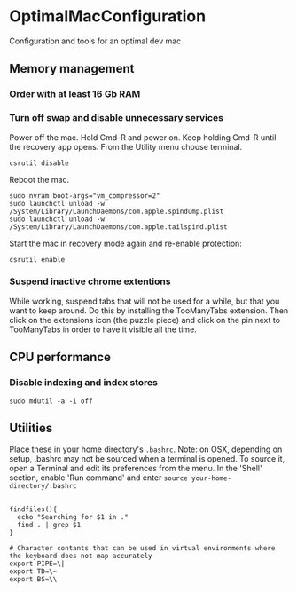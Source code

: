 # OptimalMacConfiguration
Configuration and tools for an optimal dev mac

## Memory management

### Order with at least 16 Gb RAM

### Turn off swap and disable unnecessary services

Power off the mac. Hold Cmd-R and power on. Keep holding Cmd-R until the recovery app opens. From the Utility menu choose terminal.

```
csrutil disable
```

Reboot the mac.

```
sudo nvram boot-args="vm_compressor=2"
sudo launchctl unload -w /System/Library/LaunchDaemons/com.apple.spindump.plist
sudo launchctl unload -w /System/Library/LaunchDaemons/com.apple.tailspind.plist
```

Start the mac in recovery mode again and re-enable protection:

```
csrutil enable
```

### Suspend inactive chrome extentions

While working, suspend tabs that will not be used for a while, but that you want to keep around. Do this by installing the TooManyTabs extension. Then click on the extensions icon (the puzzle piece) and click on the pin next to TooManyTabs in order to have it visible all the time.

## CPU performance

### Disable indexing and index stores

```
sudo mdutil -a -i off

```

## Utilities

Place these in your home directory's ```.bashrc```. Note: on OSX, depending on setup, .bashrc may not be sourced when a terminal is opened. To source it, open a Terminal and edit its preferences from the menu. In the 'Shell' section, enable 'Run command' and enter ```source your-home-directory/.bashrc```
```

findfiles(){
  echo "Searching for $1 in ."
  find . | grep $1
}

# Character contants that can be used in virtual environments where the keyboard does not map accurately
export PIPE=\|
export TD=\~
export BS=\\
```

